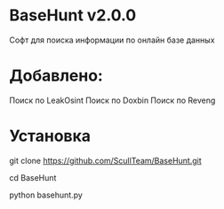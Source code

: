 # BaseHunt v2.0.0
Софт для поиска информации по онлайн базе данных
# Добавлено:
Поиск по LeakOsint
Поиск по Doxbin
Поиск по Reveng

# Установка
git clone https://github.com/ScullTeam/BaseHunt.git

cd BaseHunt

python basehunt.py
